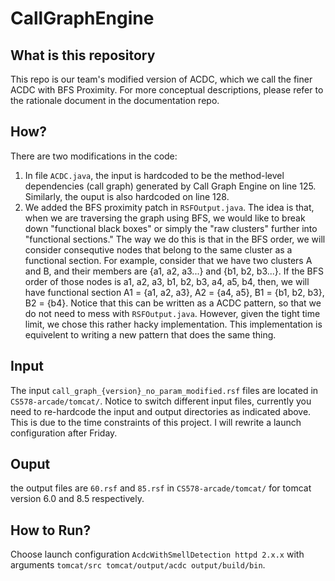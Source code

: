 # CallGraphEngine
## What is this repository
This repo is our team's modified version of ACDC, which we call the finer ACDC with BFS Proximity. For more conceptual descriptions, please refer to the rationale document in the documentation repo.
## How?
There are two modifications in the code:
1) In file `ACDC.java`, the input is hardcoded to be the method-level dependencies (call graph) generated by Call Graph Engine on line 125. Similarly, the ouput is also hardcoded on line 128.
2) We added the BFS proximity patch in `RSFOutput.java`. The idea is that, when we are traversing the graph using BFS, we would like to break down "functional black boxes" or simply the "raw clusters" further into "functional sections." The way we do this is that in the BFS order, we will consider consequtive nodes that belong to the same cluster as a functional section. For example, consider that we have two clusters A and B, and their members are {a1, a2, a3...} and {b1, b2, b3...}. If the BFS order of those nodes is a1, a2, a3, b1, b2, b3, a4, a5, b4, then, we will have functional section A1 = {a1, a2, a3}, A2 = {a4, a5}, B1 = {b1, b2, b3}, B2 = {b4}. Notice that this can be written as a ACDC pattern, so that we do not need to mess with `RSFOutput.java`. However, given the tight time limit, we chose this rather hacky implementation. This implementation is equivelent to writing a new pattern that does the same thing.
## Input
The input `call_graph_{version}_no_param_modified.rsf` files are located in `CS578-arcade/tomcat/`. Notice to switch different input files, currently you need to re-hardcode the input and output directories as indicated above. This is due to the time constraints of this project. I will rewrite a launch configuration after Friday.
## Ouput
the output files are `60.rsf` and `85.rsf` in `CS578-arcade/tomcat/` for tomcat version 6.0 and 8.5 respectively.
## How to Run?
Choose launch configuration `AcdcWithSmellDetection httpd 2.x.x` with arguments `tomcat/src tomcat/output/acdc output/build/bin`.
